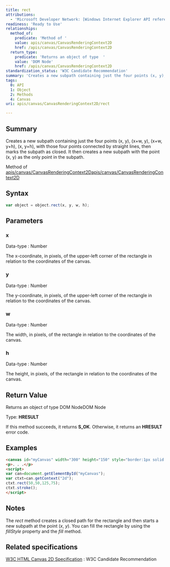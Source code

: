 ```yaml
---
title: rect
attributions:
  - 'Microsoft Developer Network: [Windows Internet Explorer API reference Article](http://msdn.microsoft.com/en-us/library/ie/hh828809%28v=vs.85%29.aspx)'
readiness: 'Ready to Use'
relationships:
  method_of:
    predicate: 'Method of '
    value: apis/canvas/CanvasRenderingContext2D
    href: /apis/canvas/CanvasRenderingContext2D
  return_type:
    predicate: 'Returns an object of type  '
    value: 'DOM Node'
    href: /apis/canvas/CanvasRenderingContext2D
standardization_status: 'W3C Candidate Recommendation'
summary: 'Creates a new subpath containing just the four points (x, y), (x+w, y), (x+w, y+h), (x, y+h), with those four points connected by straight lines, then marks the subpath as closed. It then creates a new subpath with the point (x, y) as the only point in the subpath.'
tags:
  0: API
  1: Object
  2: Methods
  4: Canvas
uri: apis/canvas/CanvasRenderingContext2D/rect

---
```

## <span>Summary</span>

Creates a new subpath containing just the four points (x, y), (x+w, y), (x+w, y+h), (x, y+h), with those four points connected by straight lines, then marks the subpath as closed. It then creates a new subpath with the point (x, y) as the only point in the subpath.

Method of [apis/canvas/CanvasRenderingContext2D](/apis/canvas/CanvasRenderingContext2D)[apis/canvas/CanvasRenderingContext2D](/apis/canvas/CanvasRenderingContext2D)

## <span>Syntax</span>

``` js
var object = object.rect(x, y, w, h);
```

## <span>Parameters</span>

### <span>x</span>

 Data-type
:   Number

 The x-coordinate, in pixels, of the upper-left corner of the rectangle in relation to the coordinates of the canvas.

### <span>y</span>

 Data-type
:   Number

 The y-coordinate, in pixels, of the upper-left corner of the rectangle in relation to the coordinates of the canvas.

### <span>w</span>

 Data-type
:   Number

 The width, in pixels, of the rectangle in relation to the coordinates of the canvas.

### <span>h</span>

 Data-type
:   Number

 The height, in pixels, of the rectangle in relation to the coordinates of the canvas.

## <span>Return Value</span>

Returns an object of type DOM NodeDOM Node

Type: **HRESULT**

If this method succeeds, it returns **S\_OK**. Otherwise, it returns an **HRESULT** error code.

## <span>Examples</span>

``` html
<canvas id="myCanvas" width="300" height="150" style="border:1px solid blue;"></canvas>
<p>. . .</p>
<script>
var can=document.getElementById("myCanvas");
var ctxt=can.getContext("2d");
ctxt.rect(50,50,125,75);
ctxt.stroke();
</script>
```

## <span>Notes</span>

The *rect* method creates a closed path for the rectangle and then starts a new subpath at the point (*x*, *y*). You can fill the rectangle by using the *fillStyle* property and the *fill* method.

## <span>Related specifications</span>

[W3C HTML Canvas 2D Specification](http://www.w3.org/TR/2012/CR-2dcontext-20121217/)
:   W3C Candidate Recommendation
